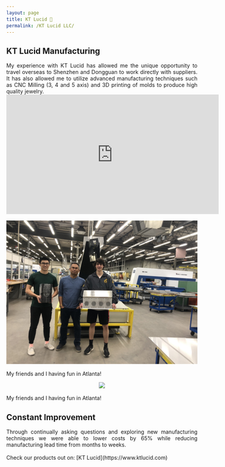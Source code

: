 ```yaml
---
layout: page
title: KT Lucid 💍
permalink: /KT Lucid LLC/
---
```

## KT Lucid Manufacturing
<div align="justify"> My experience with KT Lucid has allowed me the unique opportunity to travel overseas to Shenzhen and Dongguan to work directly with suppliers. It has also allowed me to utilize advanced manufacturing techniques such as CNC Milling (3, 4 and 5 axis) and 3D printing of molds to produce high quality jewelry.</div>

<center><iframe width="560" height="315" src="https://www.youtube.com/embed/blsFVIm3GC4" frameborder="0" allow="accelerometer; autoplay; encrypted-media; gyroscope; picture-in-picture" allowfullscreen></iframe></center>

<p align="center">
  <img width="auto" height="auto" src="/assets/photo3.jpg">
    <figcaption>My friends and I having fun in Atlanta!</figcaption>
</p>

<p align="center">
  <img width="auto" height="auto" src="/assets/photo8.jpg">
    <figcaption>My friends and I having fun in Atlanta!</figcaption>
</p>


## Constant Improvement
<div align="justify"> Through continually asking questions and exploring new manufacturing techniques we were able to lower costs by 65% while reducing manufacturing lead time from months to weeks. </div>

<br />
Check our products out on: [KT Lucid](https://www.ktlucid.com)
